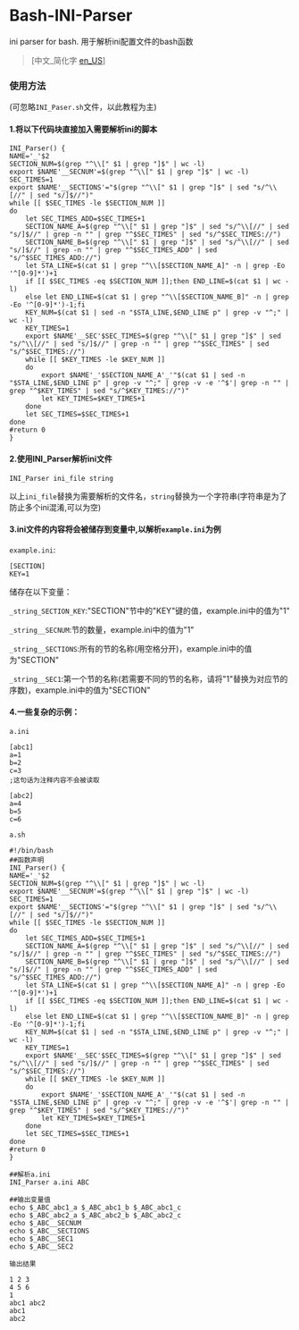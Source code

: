 # Bash-INI-Parser
ini parser for bash.     用于解析ini配置文件的bash函数
>[中文_简化字 [en_US](https://github.com/LGY07/Bash-INI-Parser/blob/main/README_en_US.md)]

### 使用方法
(可忽略`INI_Paser.sh`文件，以此教程为主)
#### 1.将以下代码块直接加入需要解析ini的脚本

```
INI_Parser() {
NAME='_'$2
SECTION_NUM=$(grep "^\\[" $1 | grep "]$" | wc -l)
export $NAME'__SECNUM'=$(grep "^\\[" $1 | grep "]$" | wc -l)
SEC_TIMES=1
export $NAME'__SECTIONS'="$(grep "^\\[" $1 | grep "]$" | sed "s/^\\[//" | sed "s/]$//")"
while [[ $SEC_TIMES -le $SECTION_NUM ]]
do
    let SEC_TIMES_ADD=$SEC_TIMES+1
    SECTION_NAME_A=$(grep "^\\[" $1 | grep "]$" | sed "s/^\\[//" | sed "s/]$//" | grep -n "" | grep "^$SEC_TIMES" | sed "s/^$SEC_TIMES://")
    SECTION_NAME_B=$(grep "^\\[" $1 | grep "]$" | sed "s/^\\[//" | sed "s/]$//" | grep -n "" | grep "^$SEC_TIMES_ADD" | sed "s/^$SEC_TIMES_ADD://")
    let STA_LINE=$(cat $1 | grep "^\\[$SECTION_NAME_A]" -n | grep -Eo '^[0-9]*')+1
    if [[ $SEC_TIMES -eq $SECTION_NUM ]];then END_LINE=$(cat $1 | wc -l)
    else let END_LINE=$(cat $1 | grep "^\\[$SECTION_NAME_B]" -n | grep -Eo '^[0-9]*')-1;fi
    KEY_NUM=$(cat $1 | sed -n "$STA_LINE,$END_LINE p" | grep -v "^;" | wc -l)
    KEY_TIMES=1
    export $NAME'__SEC'$SEC_TIMES=$(grep "^\\[" $1 | grep "]$" | sed "s/^\\[//" | sed "s/]$//" | grep -n "" | grep "^$SEC_TIMES" | sed "s/^$SEC_TIMES://")
    while [[ $KEY_TIMES -le $KEY_NUM ]]
    do
        export $NAME'_'$SECTION_NAME_A'_'"$(cat $1 | sed -n "$STA_LINE,$END_LINE p" | grep -v "^;" | grep -v -e '^$'| grep -n "" | grep "^$KEY_TIMES" | sed "s/^$KEY_TIMES://")"
        let KEY_TIMES=$KEY_TIMES+1
    done
    let SEC_TIMES=$SEC_TIMES+1
done
#return 0
}
```
#### 2.使用INI_Parser解析ini文件
```
INI_Parser ini_file string
```
以上`ini_file`替换为需要解析的文件名，`string`替换为一个字符串(字符串是为了防止多个ini混淆,可以为空)

#### 3.ini文件的内容将会被储存到变量中,以解析`example.ini`为例
`example.ini`:
```
[SECTION]
KEY=1
```
储存在以下变量：

`_string_SECTION_KEY`:"SECTION"节中的"KEY"键的值，example.ini中的值为"1"

`_string__SECNUM`:节的数量，example.ini中的值为"1"

`_string__SECTIONS`:所有的节的名称(用空格分开)，example.ini中的值为"SECTION"

`_string__SEC1`:第一个节的名称(若需要不同的节的名称，请将"1"替换为对应节的序数)，example.ini中的值为"SECTION"


#### 4.一些复杂的示例：

`a.ini`
```
[abc1]
a=1
b=2
c=3
;这句话为注释内容不会被读取

[abc2]
a=4
b=5
c=6
```
`a.sh`
```
#!/bin/bash
##函数声明
INI_Parser() {
NAME='_'$2
SECTION_NUM=$(grep "^\\[" $1 | grep "]$" | wc -l)
export $NAME'__SECNUM'=$(grep "^\\[" $1 | grep "]$" | wc -l)
SEC_TIMES=1
export $NAME'__SECTIONS'="$(grep "^\\[" $1 | grep "]$" | sed "s/^\\[//" | sed "s/]$//")"
while [[ $SEC_TIMES -le $SECTION_NUM ]]
do
    let SEC_TIMES_ADD=$SEC_TIMES+1
    SECTION_NAME_A=$(grep "^\\[" $1 | grep "]$" | sed "s/^\\[//" | sed "s/]$//" | grep -n "" | grep "^$SEC_TIMES" | sed "s/^$SEC_TIMES://")
    SECTION_NAME_B=$(grep "^\\[" $1 | grep "]$" | sed "s/^\\[//" | sed "s/]$//" | grep -n "" | grep "^$SEC_TIMES_ADD" | sed "s/^$SEC_TIMES_ADD://")
    let STA_LINE=$(cat $1 | grep "^\\[$SECTION_NAME_A]" -n | grep -Eo '^[0-9]*')+1
    if [[ $SEC_TIMES -eq $SECTION_NUM ]];then END_LINE=$(cat $1 | wc -l)
    else let END_LINE=$(cat $1 | grep "^\\[$SECTION_NAME_B]" -n | grep -Eo '^[0-9]*')-1;fi
    KEY_NUM=$(cat $1 | sed -n "$STA_LINE,$END_LINE p" | grep -v "^;" | wc -l)
    KEY_TIMES=1
    export $NAME'__SEC'$SEC_TIMES=$(grep "^\\[" $1 | grep "]$" | sed "s/^\\[//" | sed "s/]$//" | grep -n "" | grep "^$SEC_TIMES" | sed "s/^$SEC_TIMES://")
    while [[ $KEY_TIMES -le $KEY_NUM ]]
    do
        export $NAME'_'$SECTION_NAME_A'_'"$(cat $1 | sed -n "$STA_LINE,$END_LINE p" | grep -v "^;" | grep -v -e '^$'| grep -n "" | grep "^$KEY_TIMES" | sed "s/^$KEY_TIMES://")"
        let KEY_TIMES=$KEY_TIMES+1
    done
    let SEC_TIMES=$SEC_TIMES+1
done
#return 0
}

##解析a.ini
INI_Parser a.ini ABC

##输出变量值
echo $_ABC_abc1_a $_ABC_abc1_b $_ABC_abc1_c
echo $_ABC_abc2_a $_ABC_abc2_b $_ABC_abc2_c
echo $_ABC__SECNUM
echo $_ABC__SECTIONS
echo $_ABC__SEC1
echo $_ABC__SEC2
```
`输出结果`
```
1 2 3
4 5 6
1
abc1 abc2
abc1
abc2
```
